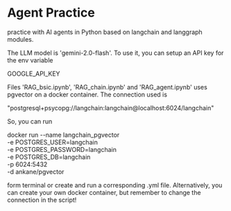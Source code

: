 # Agent Practice
practice with AI agents in Python based on langchain and langgraph modules. 

The LLM model is 'gemini-2.0-flash'. To use it, you can setup an API key for the env variable 

GOOGLE_API_KEY

Files 'RAG_bsic.ipynb', 'RAG_chain.ipynb' and 'RAG_agent.ipynb' uses pgvector on a docker container. 
The connection used is

"postgresql+psycopg://langchain:langchain@localhost:6024/langchain"

So, you can run 

docker run --name langchain_pgvector \
  -e POSTGRES_USER=langchain \
  -e POSTGRES_PASSWORD=langchain \
  -e POSTGRES_DB=langchain \
  -p 6024:5432 \
  -d ankane/pgvector

form terminal or create and run a corresponding .yml file. Alternatively, you can create your own docker container, but remember to change the connection in the script!
